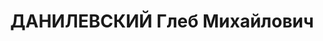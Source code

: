 ---
title: ДАНИЛЕВСКИЙ Глеб Михайлович
description: '1900 г.р., украинец, б/п, сотрудник Ижорского УР КБФ, военинженер 2
  ранга. Награды: орден Красного Знамени 23.03.1923 ; орден Красной Звезды 16.08.1936.'
---